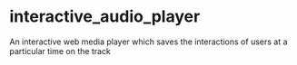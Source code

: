 # interactive_audio_player
An interactive web media player which saves the interactions of users at a particular time on the track
